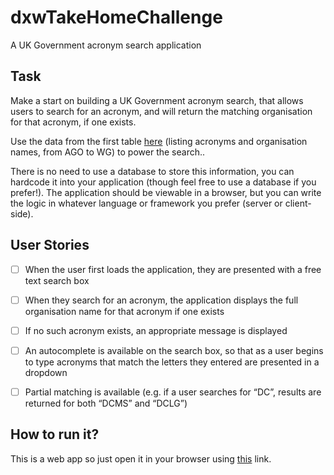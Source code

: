 # dxwTakeHomeChallenge
A UK Government acronym search application

## Task

Make a start on building a UK Government acronym search, that allows users to search for an acronym, and will return the matching organisation for that acronym, if one exists.

Use the data from the first table [here](https://www.instituteforgovernment.org.uk/publication/whitehall-monitor-2018/abbreviations) (listing acronyms and organisation names, from AGO to WG) to power the search..

There is no need to use a database to store this information, you can hardcode it into your application (though feel free to use a database if you prefer!). The application should be viewable in a browser, but you can write the logic in whatever language or framework you prefer (server or client-side).


## User Stories
- [ ] When the user first loads the application, they are presented with a free text search
box
- [ ] When they search for an acronym, the application displays the full organisation
name for that acronym if one exists
- [ ] If no such acronym exists, an appropriate message is displayed
- [ ] An autocomplete is available on the search box, so that as a user begins to type
acronyms that match the letters they entered are presented in a dropdown
- [ ] Partial matching is available (e.g. if a user searches for “DC”, results are returned for
both “DCMS” and “DCLG”)


## How to run it?
This is a web app so just open it in your browser using [this](https://yassienAbdillahi.github.io/dxwTakeHomeChallenge/) link.
